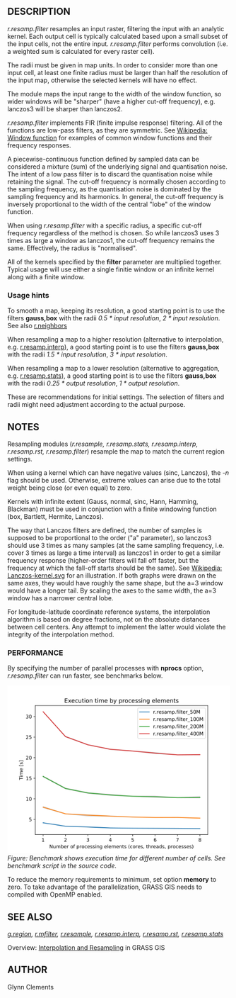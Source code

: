 ## DESCRIPTION

*r.resamp.filter* resamples an input raster, filtering the input with an
analytic kernel. Each output cell is typically calculated based upon a
small subset of the input cells, not the entire input. *r.resamp.filter*
performs convolution (i.e. a weighted sum is calculated for every raster
cell).

The radii must be given in map units. In order to consider more than one
input cell, at least one finite radius must be larger than half the
resolution of the input map, otherwise the selected kernels will have no
effect.

The module maps the input range to the width of the window function, so
wider windows will be "sharper" (have a higher cut-off frequency), e.g.
lanczos3 will be sharper than lanczos2.

*r.resamp.filter* implements FIR (finite impulse response) filtering.
All of the functions are low-pass filters, as they are symmetric. See
[Wikipedia: Window
function](https://en.wikipedia.org/wiki/Window_function) for examples of
common window functions and their frequency responses.

A piecewise-continuous function defined by sampled data can be
considered a mixture (sum) of the underlying signal and quantisation
noise. The intent of a low pass filter is to discard the quantisation
noise while retaining the signal. The cut-off frequency is normally
chosen according to the sampling frequency, as the quantisation noise is
dominated by the sampling frequency and its harmonics. In general, the
cut-off frequency is inversely proportional to the width of the central
"lobe" of the window function.

When using *r.resamp.filter* with a specific radius, a specific cut-off
frequency regardless of the method is chosen. So while lanczos3 uses 3
times as large a window as lanczos1, the cut-off frequency remains the
same. Effectively, the radius is "normalised".

All of the kernels specified by the **filter** parameter are multiplied
together. Typical usage will use either a single finitie window or an
infinite kernel along with a finite window.

### Usage hints

To smooth a map, keeping its resolution, a good starting point is to use
the filters **gauss,box** with the radii *0.5 \* input resolution*, *2
\* input resolution*. See also [r.neighbors](r.neighbors.html)

When resampling a map to a higher resolution (alternative to
interpolation, e.g. [r.resamp.interp](r.resamp.interp.html)), a good
starting point is to use the filters **gauss,box** with the radii *1.5
\* input resolution*, *3 \* input resolution*.

When resampling a map to a lower resolution (alternative to aggregation,
e.g. [r.resamp.stats](r.resamp.stats.md)), a good starting point is to
use the filters **gauss,box** with the radii *0.25 \* output
resolution*, *1 \* output resolution*.

These are recommendations for initial settings. The selection of filters
and radii might need adjustment according to the actual purpose.

## NOTES

Resampling modules (*r.resample, r.resamp.stats, r.resamp.interp,
r.resamp.rst, r.resamp.filter*) resample the map to match the current
region settings.

When using a kernel which can have negative values (sinc, Lanczos), the
*-n* flag should be used. Otherwise, extreme values can arise due to the
total weight being close (or even equal) to zero.

Kernels with infinite extent (Gauss, normal, sinc, Hann, Hamming,
Blackman) must be used in conjunction with a finite windowing function
(box, Bartlett, Hermite, Lanczos).

The way that Lanczos filters are defined, the number of samples is
supposed to be proportional to the order ("a" parameter), so lanczos3
should use 3 times as many samples (at the same sampling frequency, i.e.
cover 3 times as large a time interval) as lanczos1 in order to get a
similar frequency response (higher-order filters will fall off faster,
but the frequency at which the fall-off starts should be the same). See
[Wikipedia:
Lanczos-kernel.svg](https://en.wikipedia.org/wiki/File:Lanczos-kernel.svg)
for an illustration. If both graphs were drawn on the same axes, they
would have roughly the same shape, but the a=3 window would have a
longer tail. By scaling the axes to the same width, the a=3 window has a
narrower central lobe.

For longitude-latitude coordinate reference systems, the interpolation
algorithm is based on degree fractions, not on the absolute distances
between cell centers. Any attempt to implement the latter would violate
the integrity of the interpolation method.

### PERFORMANCE

By specifying the number of parallel processes with **nprocs** option,
*r.resamp.filter* can run faster, see benchmarks below.

<img src="r_resamp_filter_benchmark_size.png" data-border="0"
alt="benchmark for number of cells" />  
*Figure: Benchmark shows execution time for different number of cells.
See benchmark script in the source code.*

To reduce the memory requirements to minimum, set option **memory** to
zero. To take advantage of the parallelization, GRASS GIS needs to
compiled with OpenMP enabled.

## SEE ALSO

*[g.region](g.region.md), [r.mfilter](r.mfilter.md),
[r.resample](r.resample.md), [r.resamp.interp](r.resamp.interp.md),
[r.resamp.rst](r.resamp.rst.md), [r.resamp.stats](r.resamp.stats.md)*

Overview: [Interpolation and
Resampling](https://grasswiki.osgeo.org/wiki/Interpolation) in GRASS GIS

## AUTHOR

Glynn Clements
